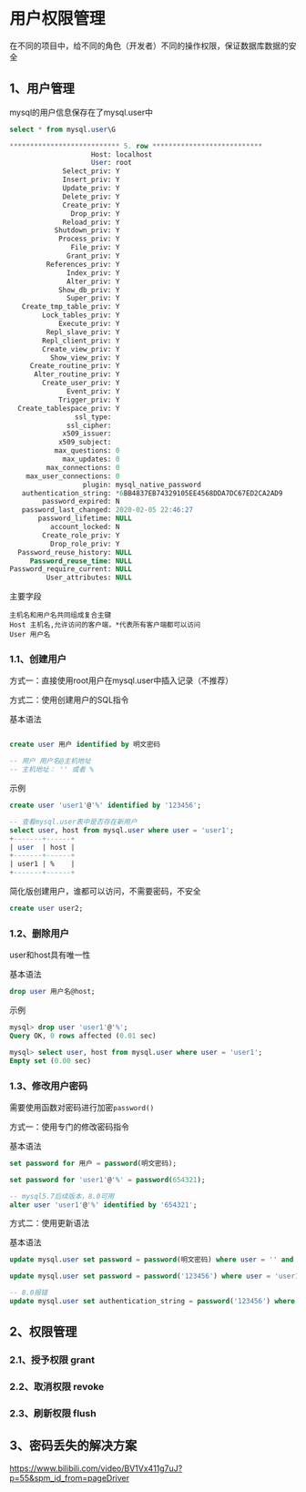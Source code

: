 # 用户权限管理

在不同的项目中，给不同的角色（开发者）不同的操作权限，保证数据库数据的安全

## 1、用户管理

mysql的用户信息保存在了mysql.user中

```sql
select * from mysql.user\G

*************************** 5. row ***************************
                    Host: localhost
                    User: root
             Select_priv: Y
             Insert_priv: Y
             Update_priv: Y
             Delete_priv: Y
             Create_priv: Y
               Drop_priv: Y
             Reload_priv: Y
           Shutdown_priv: Y
            Process_priv: Y
               File_priv: Y
              Grant_priv: Y
         References_priv: Y
              Index_priv: Y
              Alter_priv: Y
            Show_db_priv: Y
              Super_priv: Y
   Create_tmp_table_priv: Y
        Lock_tables_priv: Y
            Execute_priv: Y
         Repl_slave_priv: Y
        Repl_client_priv: Y
        Create_view_priv: Y
          Show_view_priv: Y
     Create_routine_priv: Y
      Alter_routine_priv: Y
        Create_user_priv: Y
              Event_priv: Y
            Trigger_priv: Y
  Create_tablespace_priv: Y
                ssl_type:
              ssl_cipher:
             x509_issuer:
            x509_subject:
           max_questions: 0
             max_updates: 0
         max_connections: 0
    max_user_connections: 0
                  plugin: mysql_native_password
   authentication_string: *6BB4837EB74329105EE4568DDA7DC67ED2CA2AD9
        password_expired: N
   password_last_changed: 2020-02-05 22:46:27
       password_lifetime: NULL
          account_locked: N
        Create_role_priv: Y
          Drop_role_priv: Y
  Password_reuse_history: NULL
     Password_reuse_time: NULL
Password_require_current: NULL
         User_attributes: NULL
```

主要字段

```
主机名和用户名共同组成复合主键
Host 主机名,允许访问的客户端，*代表所有客户端都可以访问
User 用户名
```

### 1.1、创建用户

方式一：直接使用root用户在mysql.user中插入记录（不推荐）

方式二：使用创建用户的SQL指令


基本语法

```sql

create user 用户 identified by 明文密码

-- 用户 用户名@主机地址
-- 主机地址： '' 或者 %
```

示例
```sql
create user 'user1'@'%' identified by '123456';

-- 查看mysql.user表中是否存在新用户
select user, host from mysql.user where user = 'user1';
+-------+------+
| user  | host |
+-------+------+
| user1 | %    |
+-------+------+
```

简化版创建用户，谁都可以访问，不需要密码，不安全
```sql
create user user2;
```

### 1.2、删除用户

user和host具有唯一性

基本语法
```sql
drop user 用户名@host;
```

示例

```sql
mysql> drop user 'user1'@'%';
Query OK, 0 rows affected (0.01 sec)

mysql> select user, host from mysql.user where user = 'user1';
Empty set (0.00 sec)
```

### 1.3、修改用户密码

需要使用函数对密码进行加密`password()`

方式一：使用专门的修改密码指令

基本语法
```sql
set password for 用户 = password(明文密码);

set password for 'user1'@'%' = password(654321);

-- mysql5.7后续版本，8.0可用
alter user 'user1'@'%' identified by '654321';
```

方式二：使用更新语法

基本语法

```sql
update mysql.user set password = password(明文密码) where user = '' and host = '';

update mysql.user set password = password('123456') where user = 'user1' and host = '%';

-- 8.0报错
update mysql.user set authentication_string = password('123456') where user = 'user1' and host = '%';
```


## 2、权限管理
### 2.1、授予权限 grant
### 2.2、取消权限 revoke
### 2.3、刷新权限 flush
## 3、密码丢失的解决方案

https://www.bilibili.com/video/BV1Vx411g7uJ?p=55&spm_id_from=pageDriver
